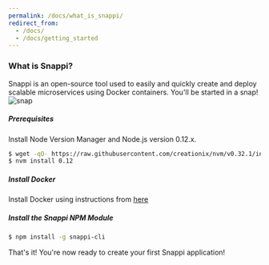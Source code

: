 ```yaml
---
permalink: /docs/what_is_snappi/
redirect_from:
  - /docs/
  - /docs/getting_started
---
```


### What is Snappi?
Snappi is an open-source tool used to easily and quickly create and deploy scalable microservices using Docker containers. You'll be started in a snap!
![snap](https://media.giphy.com/media/3o6Zt0WMV671fQJVi8/giphy.gif)

##### Prerequisites
Install Node Version Manager and Node.js version 0.12.x.

```sh
$ wget -qO- https://raw.githubusercontent.com/creationix/nvm/v0.32.1/install.sh | bash
$ nvm install 0.12
```

##### Install Docker
Install Docker using instructions from [here](https://docs.docker.com/)

##### Install the Snappi NPM Module
```sh
$ npm install -g snappi-cli
```

That's it! You're now ready to create your first Snappi application!